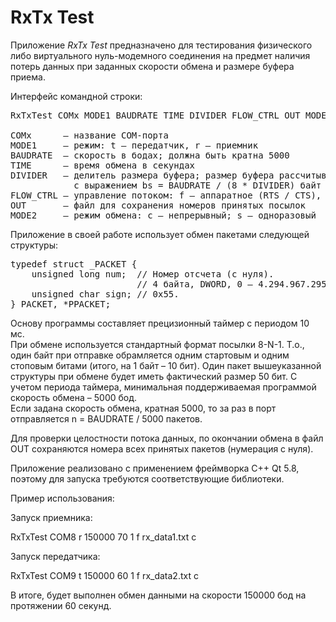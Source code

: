 ﻿# RxTx Test
Приложение <em>RxTx Test</em> предназначено для тестирования физического либо виртуального нуль-модемного соединения на предмет наличия потерь данных при заданных скорости обмена и размере буфера приема.

Интерфейс командной строки:
<pre>
RxTxTest COMx MODE1 BAUDRATE TIME DIVIDER FLOW_CTRL OUT MODE2

COMx      – название COM-порта
MODE1     – режим: t – передатчик, r – приемник
BAUDRATE  – скорость в бодах; должна быть кратна 5000
TIME      – время обмена в секундах
DIVIDER   – делитель размера буфера; размер буфера рассчитывается в соответствии 
            с выражением bs = BAUDRATE / (8 * DIVIDER) байт
FLOW_CTRL – управление потоком: f – аппаратное (RTS / CTS), n – нет управления
OUT       – файл для сохранения номеров принятых посылок
MODE2     – режим обмена: c – непрерывный; s – одноразовый
</pre>
Приложение в своей работе использует обмен пакетами следующей структуры:
<pre>
typedef struct _PACKET {
    unsigned long num;  // Номер отсчета (с нуля).
                        // 4 байта, DWORD, 0 – 4.294.967.295
    unsigned char sign; // 0x55.
} PACKET, *PPACKET;
</pre>
Основу программы составляет прецизионный таймер с периодом 10 мс.<br>
При обмене используется стандартный формат посылки 8-N-1. Т.о., один байт при отправке обрамляется одним стартовым и одним стоповым битами (итого, на 1 байт – 10 бит). Один пакет вышеуказанной структуры при обмене будет иметь фактический размер 50 бит. С учетом периода таймера, минимальная поддерживаемая программой скорость обмена – 5000 бод.<br>
Если задана скорость обмена, кратная 5000, то за раз в порт отправляется n = BAUDRATE / 5000 пакетов.<br>

Для проверки целостности потока данных, по окончании обмена в файл OUT сохраняются номера всех принятых пакетов (нумерация с нуля).

Приложение реализовано с применением фреймворка C++ Qt 5.8, поэтому для запуска требуются соответствующие библиотеки.

Пример использования:

Запуск приемника:

RxTxTest COM8 r 150000 70 1 f rx_data1.txt c

Запуск передатчика:

RxTxTest COM9 t 150000 60 1 f rx_data2.txt c

В итоге, будет выполнен обмен данными на скорости 150000 бод на протяжении 60 секунд.
